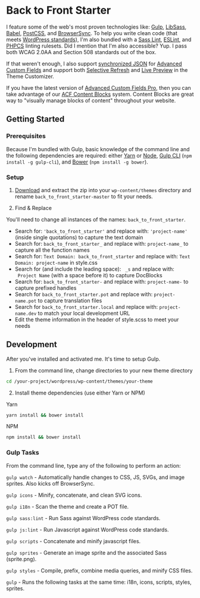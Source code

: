 # Back to Front Starter

I feature some of the web's most proven technologies like: [Gulp](http://gulpjs.com/), [LibSass](http://sass-lang.com/), [Babel](https://babeljs.io/), [PostCSS](https://github.com/postcss/postcss), and [BrowserSync](https://www.browsersync.io/). To help you write clean code (that meets [WordPress standards](https://make.wordpress.org/core/handbook/best-practices/coding-standards/)), I'm also bundled with a [Sass Lint](https://github.com/sasstools/sass-lint), [ESLint](https://eslint.org/), and [PHPCS](https://github.com/squizlabs/PHP_CodeSniffer) linting rulesets. Did I mention that I'm also accessible? Yup. I pass both WCAG 2.0AA and Section 508 standards out of the box.

If that weren't enough, I also support [synchronized JSON](https://www.advancedcustomfields.com/resources/synchronized-json/) for [Advanced Custom Fields](https://www.advancedcustomfields.com/) and support both [Selective Refresh](https://make.wordpress.org/core/2016/03/22/implementing-selective-refresh-support-for-widgets/) and [Live Preview](https://codex.wordpress.org/Theme_Customization_API#Part_3:_Configure_Live_Preview_.28Optional.29) in the Theme Customizer.

If you have the latest version of [Advanced Custom Fields Pro](https://www.advancedcustomfields.com/pro/), then you can take advantage of our [ACF Content Blocks](https://github.com/WebDevStudios/wd_s/wiki/ACF-Content-Blocks) system. Content Blocks are great way to "visually manage blocks of content" throughout your website.

## Getting Started

### Prerequisites

Because I'm bundled with Gulp, basic knowledge of the command line and the following dependencies are required: either [Yarn](https://yarnpkg.com) or [Node](https://nodejs.org), [Gulp CLI](https://github.com/gulpjs/gulp-cli) (`npm install -g gulp-cli`), and [Bower](https://bower.io/) (`npm install -g bower`).

### Setup

1. [Download](https://github.com/WebDevStudios/wd_s/archive/master.zip) and extract the zip into your `wp-content/themes` directory and rename `back_to_front_starter-master` to fit your needs.

2. Find & Replace

You'll need to change all instances of the names: `back_to_front_starter`.

- Search for: `'back_to_front_starter'` and replace with: `'project-name'` (inside single quotations) to capture the text domain
- Search for: `back_to_front_starter_` and replace with: `project-name_` to capture all the function names
- Search for: `Text Domain: back_to_front_starter` and replace with: `Text Domain: project-name` in style.css
- Search for (and include the leading space): <code>&nbsp;\_s</code> and replace with: <code>&nbsp;Project Name</code> (with a space before it) to capture DocBlocks
- Search for: `back_to_front_starter-` and replace with: `project-name-` to capture prefixed handles
- Search for `back_to_front_starter.pot` and replace with: `project-name.pot` to capture translation files
- Search for `back_to_front_starter.local` and replace with: `project-name.dev` to match your local development URL
- Edit the theme information in the header of style.scss to meet your needs

## Development

After you've installed and activated me. It's time to setup Gulp.

1. From the command line, change directories to your new theme directory

```bash
cd /your-project/wordpress/wp-content/themes/your-theme
```

2. Install theme dependencies (use either Yarn or NPM)

Yarn

```bash
yarn install && bower install
```

NPM

```bash
npm install && bower install
```

### Gulp Tasks

From the command line, type any of the following to perform an action:

`gulp watch` - Automatically handle changes to CSS, JS, SVGs, and image sprites. Also kicks off BrowserSync.

`gulp icons` - Minify, concatenate, and clean SVG icons.

`gulp i18n` - Scan the theme and create a POT file.

`gulp sass:lint` - Run Sass against WordPress code standards.

`gulp js:lint` - Run Javascript against WordPress code standards.

`gulp scripts` - Concatenate and minify javascript files.

`gulp sprites` - Generate an image sprite and the associated Sass (sprite.png).

`gulp styles` - Compile, prefix, combine media queries, and minify CSS files.

`gulp` - Runs the following tasks at the same time: i18n, icons, scripts, styles, sprites.
